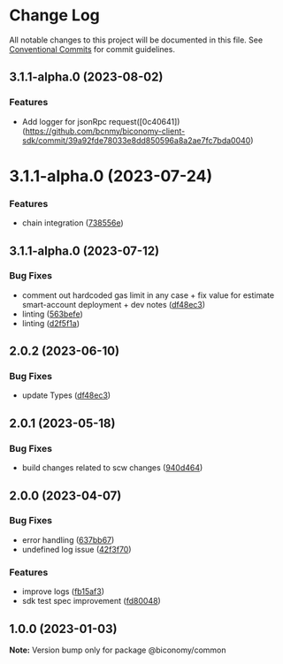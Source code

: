 # Change Log

All notable changes to this project will be documented in this file.
See [Conventional Commits](https://conventionalcommits.org) for commit guidelines.

## 3.1.1-alpha.0 (2023-08-02)

### Features

* Add logger for jsonRpc request([0c40641])(https://github.com/bcnmy/biconomy-client-sdk/commit/39a92fde78033e8dd850596a8a2ae7fc7bda0040)




# 3.1.1-alpha.0 (2023-07-24)

### Features

* chain integration ([738556e](https://github.com/bcnmy/biconomy-client-sdk/commit/738556efcfda70fedc652befc0b35f8835c5e360))



## 3.1.1-alpha.0 (2023-07-12)


### Bug Fixes

* comment out hardcoded gas limit in any case + fix value for estimate smart-account deployment + dev notes ([df48ec3](https://github.com/bcnmy/biconomy-client-sdk/commit/df48ec3c04cf44a8f64eb302217655076c6304a4))
* linting ([563befe](https://github.com/bcnmy/biconomy-client-sdk/commit/563befedcc37aee4c531e01809b47e559a33f526))
* linting ([d2f5f1a](https://github.com/bcnmy/biconomy-client-sdk/commit/d2f5f1afadc2a561c4ef01c0821a25b9d7fe776e))



## 2.0.2 (2023-06-10)


### Bug Fixes

* update Types ([df48ec3](https://github.com/bcnmy/biconomy-client-sdk/commit/df48ec3c04cf44a8f64eb302217655076c6304a4))


## 2.0.1 (2023-05-18)


### Bug Fixes

* build changes related to scw changes ([940d464](https://github.com/bcnmy/biconomy-client-sdk/commit/940d464ee2693cb6478d785564a141441e8e3676))




## 2.0.0 (2023-04-07)


### Bug Fixes

* error handling ([637bb67](https://github.com/bcnmy/biconomy-client-sdk/commit/637bb67b9390e39b4571374108bc70447a531963))
* undefined log issue ([42f3f70](https://github.com/bcnmy/biconomy-client-sdk/commit/42f3f7040c96ff5ac57459224b09a25f95d2cd8c))


### Features

* improve logs ([fb15af3](https://github.com/bcnmy/biconomy-client-sdk/commit/fb15af3af48ccf50101fedd7f9bb44ee97c747c4))
* sdk test spec improvement ([fd80048](https://github.com/bcnmy/biconomy-client-sdk/commit/fd80048db7a60d34412dcb00f6dd8bb202f41ad3))





## 1.0.0 (2023-01-03)

**Note:** Version bump only for package @biconomy/common
